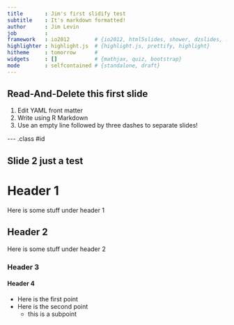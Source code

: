 ```yaml
---
title       : Jim's first slidify test
subtitle    : It's markdown formatted!
author      : Jim Levin
job         : 
framework   : io2012        # {io2012, html5slides, shower, dzslides, ...}
highlighter : highlight.js  # {highlight.js, prettify, highlight}
hitheme     : tomorrow      # 
widgets     : []            # {mathjax, quiz, bootstrap}
mode        : selfcontained # {standalone, draft}
---
```


## Read-And-Delete this first slide

1. Edit YAML front matter
2. Write using R Markdown
3. Use an empty line followed by three dashes to separate slides!

--- .class #id 

## Slide 2 just a test
Header 1
=========================
Here is some stuff under header 1

Header 2
-------------------------
Here is some stuff under header 2

### Header 3

#### Header 4
* Here is the first point
* Here is the second point
  * this is a subpoint
  

